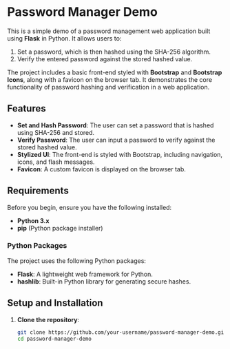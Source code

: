 # Password Manager Demo

This is a simple demo of a password management web application built using **Flask** in Python. It allows users to:

1. Set a password, which is then hashed using the SHA-256 algorithm.
2. Verify the entered password against the stored hashed value.

The project includes a basic front-end styled with **Bootstrap** and **Bootstrap Icons**, along with a favicon on the browser tab. It demonstrates the core functionality of password hashing and verification in a web application.

## Features

- **Set and Hash Password**: The user can set a password that is hashed using SHA-256 and stored.
- **Verify Password**: The user can input a password to verify against the stored hashed value.
- **Stylized UI**: The front-end is styled with Bootstrap, including navigation, icons, and flash messages.
- **Favicon**: A custom favicon is displayed on the browser tab.

## Requirements

Before you begin, ensure you have the following installed:

- **Python 3.x**
- **pip** (Python package installer)

### Python Packages

The project uses the following Python packages:

- **Flask**: A lightweight web framework for Python.
- **hashlib**: Built-in Python library for generating secure hashes.

## Setup and Installation

1. **Clone the repository**:

   ```bash
   git clone https://github.com/your-username/password-manager-demo.git
   cd password-manager-demo
